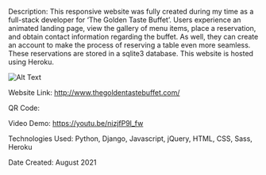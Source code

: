 Description: This responsive website was fully created during my time as a full-stack developer for ‘The Golden Taste Buffet’. Users experience an animated landing page, view the gallery of menu items, place a reservation, and obtain contact information regarding the buffet. As well, they can create an account to make the process of reserving a table even more seamless. These reservations are stored in a sqlite3 database. This website is hosted using Heroku.

![Alt Text](https://media.giphy.com/media/vFKqnCdLPNOKc/giphy.gif)

Website Link: http://www.thegoldentastebuffet.com/

QR Code: 

Video Demo: https://youtu.be/nizjfP9l_fw

Technologies Used: Python, Django, Javascript, jQuery, HTML, CSS, Sass, Heroku

Date Created: August 2021
